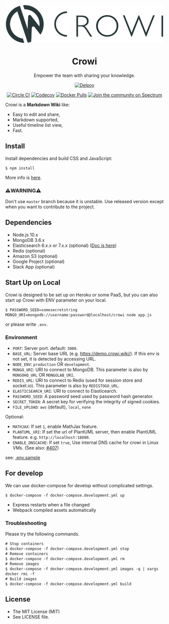 <div align=center>
  <img src="https://raw.githubusercontent.com/crowi/crowi/master/public/logo/800x200.png" width="500" alt="Crowi">
</div>

<h1 align=center>Crowi</h1>
<p align=center>Empower the team with sharing your knowledge.</p>

<div align=center>
  <p align=center>
    <a href="https://heroku.com/deploy?template=https://github.com/crowi/crowi/tree/v1.7.9"><img src="https://www.herokucdn.com/deploy/button.png" alt="Delpoy"></a>
  </p>
  <p align=center>
    <a href="https://circleci.com/gh/crowi/crowi"><img src="https://circleci.com/gh/crowi/crowi.svg?style=svg" alt="Circle CI"></a>
    <a href="https://codecov.io/gh/crowi/crowi"><img src="https://codecov.io/gh/crowi/crowi/branch/master/graph/badge.svg" alt="Codecov"></a>
    <a href="https://hub.docker.com/r/crowi/crowi"><img src="https://img.shields.io/docker/pulls/crowi/crowi.svg" alt="Docker Pulls"></a>
    <a href="https://spectrum.chat/crowi"><img src="https://withspectrum.github.io/badge/badge.svg" alt="Join the community on Spectrum"></a>
  </p>
</div>

Crowi is a **Markdown Wiki** like:

* Easy to edit and share,
* Markdown supported,
* Useful timeline list view,
* Fast.


Install
---------

Install dependencies and build CSS and JavaScript:

    $ npm install

More info is [here](https://github.com/crowi/crowi/wiki/Install-and-Configuration).

### ⚠️WARNING⚠️

Don't use `master` branch because it is unstable. Use released version except when you want to contribute to the project.


Dependencies
-------------

* Node.js 10.x
* MongoDB 3.6.x
* Elasticsearch 6.x.x or 7.x.x (optional) ([Doc is here](https://github.com/crowi/crowi/wiki/Configure-Search-Functions))
* Redis (optional)
* Amazon S3 (optional)
* Google Project (optional)
* Slack App (optional)


Start Up on Local
-------------------

Crowi is designed to be set up on Heroku or some PaaS, but you can also start up Crowi with ENV parameter on your local.

```
$ PASSWORD_SEED=somesecretstring MONGO_URI=mongodb://username:password@localhost/crowi node app.js
```
or please write `.env`.

### Environment


* `PORT`: Server port. default: `3000`.
* `BASE_URL`: Server base URL (e.g. https://demo.crowi.wiki/). If this env is not set, it is detected by accessing URL.
* `NODE_ENV`: `production` OR `development`.
* `MONGO_URI`: URI to connect to MongoDB. This parameter is also by `MONGOHQ_URL` OR `MONGOLAB_URI`.
* `REDIS_URL`: URI to connect to Redis (used for session store and socket.io). This parameter is also by `REDISTOGO_URL`.
* `ELASTICSEARCH_URI`: URI to connect to Elasticearch.
* `PASSWORD_SEED`: A password seed used by password hash generator.
* `SECRET_TOKEN`: A secret key for verifying the integrity of signed cookies.
* `FILE_UPLOAD`: `aws` (default), `local`, `none`

Optional:

* `MATHJAX`: If set `1`, enable MathJax feature.
* `PLANTUML_URI`: If set the url of PlantUML server, then enable PlantUML feature. e.g. `http://localhost:18080`.
* `ENABLE_DNSCACHE`: If set `true`, Use internal DNS cache for crowi in Linux VMs. (See also: [#407](https://github.com/crowi/crowi/pull/407))

see: [.env.sample](./.env.sample)

For develop
-------------

We can use docker-compose for develop without complicated settings.

```
$ docker-compose -f docker-compose.development.yml up
```

- Express restarts when a file changed
- Webpack compiled assets automatically

### Troubleshooting

Please try the following commands.

```
# Stop containers
$ docker-compose -f docker-compose.development.yml stop
# Remove containers
$ docker-compose -f docker-compose.development.yml rm
# Remove images
$ docker-compose -f docker-compose.development.yml images -q | xargs docker rmi -f
# Build images
$ docker-compose -f docker-compose.development.yml build
```

License
---------

* The MIT License (MIT)
* See LICENSE file.
